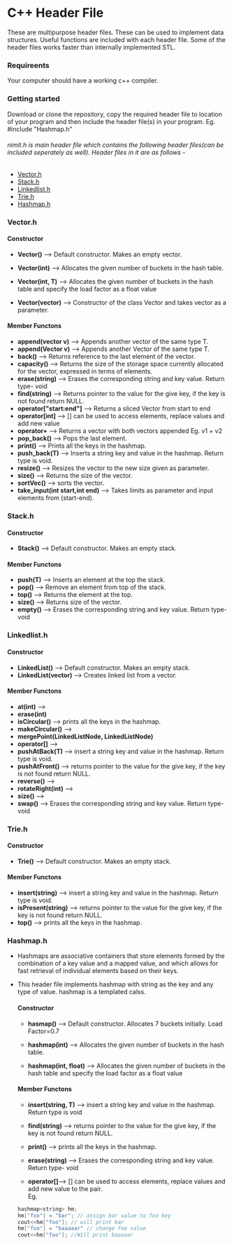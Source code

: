 # C++ Header File
These are multipurpose header files. These can be used to implement data structures. Useful functions are included with each header file. Some of the header files works faster than internally implemented STL.
### Requireents
Your computer should have a working c++ compiler.
### Getting started
Download or clone the repository, copy the required header file to location of your program and then include the header file(s) in your program. Eg. #include "Hashmap.h"
###### nimit.h is main header file which contains the following header files(can be included seperately as well). Header files in it are as follows -
* [Vector.h](#vectorh)
* [Stack.h](#stackh)
* [Linkedlist.h](#linkedlisth)
* [Trie.h](#trieh)
* [Hashmap.h](#hashmaph)
### Vector.h
#### Constructor
* **Vector()**  -->  Default constructor. Makes an empty vector.

* **Vector(int)** --> Allocates the given number of buckets in the hash table.
* **Vector(int, T)** -->  Allocates the given number of buckets in the hash table and specify the load factor as a float value
* **Vector(vector<T>)** --> Constructor of the class Vector and takes vector as a parameter.
#### Member Functons
* **append(vector<T> v)** --> Appends another vector of the same type T.
* **append(Vector<T> v)** --> Appends another Vector of the same type T.
* **back()** --> Returns reference to the last element of the vector.
* **capacity()** --> Returns the size of the storage space currently allocated for the vector, expressed in terms of elements.
* **erase(string)** --> Erases the corresponding string and key value. Return type- void
* **find(string)** --> Returns pointer to the value for the give key, if the key is not found return NULL.
* **operator["start:end"]** --> Returns a sliced Vector from start to end
* **operator[int]** --> [] can be used to access elements, replace values and add new value
* **operator+** --> Returns a vector with both vectors appended Eg. v1 + v2  
* **pop_back()** --> Pops the last element.
* **print()** --> Prints all the keys in the hashmap.
* **push_back(T)** --> Inserts a string key and value in the hashmap. Return type is void.
* **resize()** --> Resizes the vector to the new size given as parameter.
* **size()** --> Returns the size of the vector.
* **sortVec()** --> sorts the vector.
* **take_input(int start,int end)** --> Takes limits as parameter and input elements from (start-end).


### Stack.h
#### Constructor
* **Stack()**  -->  Default constructor. Makes an empty stack.

#### Member Functons
* **push(T)** --> Inserts an element at the top the stack.
* **pop()** --> Remove an element from top of the stack.
* **top()** --> Returns the element at the top.
* **size()** --> Returns size of the vector.
* **empty()** --> Erases the corresponding string and key value. Return type- void

### Linkedlist.h
#### Constructor
* **LinkedList()**  -->  Default constructor. Makes an empty stack.
* **LinkedList(vector<T>)** --> Creates linked list from a vector.
#### Member Functons
* **at(int)** -->
* **erase(int)**
* **isCircular()** --> prints all the keys in the hashmap.
* **makeCircular()** -->
* **mergePoint(LinkedListNode<T>, LinkedListNode<T>)**
* **operator[]** -->
* **pushAtBack(T)** --> insert a string key and value in the hashmap. Return type is void.
* **pushAtFront()** --> returns pointer to the value for the give key, if the key is not found return NULL.
* **reverse()** -->
* **rotateRight(int)** -->
* **size()** -->
* **swap()** --> Erases the corresponding string and key value. Return type- void
### Trie.h
#### Constructor
* **Trie()**  -->  Default constructor. Makes an empty stack.
#### Member Functons
* **insert(string)** --> insert a string key and value in the hashmap. Return type is void.
* **isPresent(string)** --> returns pointer to the value for the give key, if the key is not found return NULL.
* **top()** --> prints all the keys in the hashmap.


### Hashmap.h
* Hashmaps are associative containers that store elements formed by the combination of a key value and a mapped value, and which allows for fast retrieval of individual elements based on their keys.  

* This header file implements hashmap with string as the key and any type of value. hashmap is a templated calss.
    #### Constructor
    * **hasmap()**  -->  Default constructor. Allocates 7 buckets initially. Load Factor=0.7

    * **hashmap(int)** --> Allocates the given number of buckets in the hash table.
    * **hashmap(int, float)** -->  Allocates the given number of buckets in the hash table and specify the load factor as a float value

    #### Member Functons
    * **insert(string, T)** --> insert a string key and value in the hashmap. Return type is void

    * **find(string)** --> returns pointer to the value for the give key, if the key is not found return NULL.
    * **print()** --> prints all the keys in the hashmap.
    * **erase(string)** --> Erases the corresponding string and key value. Return type- void

    * **operator[]**--> [] can be used to access elements, replace values and add new value to the pair. <br>  Eg.<br>
    ```cpp
    hashmap<string> hm;
    hm["foo"] = "bar"; // assign bar value to foo key
    cout<<hm["foo"]; // will print bar
    hm["foo"] = "baaaaar" // change foo value
    cout<<hm["foo"]; //Will print baaaaar
    ```
